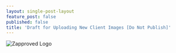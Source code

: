 ```yaml
---
layout: single-post-layout
feature_post: false
published: false
title: 'Draft for Uploading New Client Images [Do Not Publish]'
---
```

![Zapproved Logo]({{site.baseurl}}/img/zapproved-logosmall.png)

